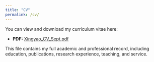 ```yaml
---
title: "CV"
permalink: /cv/
---
```


You can view and download my curriculum vitae here:  

- **PDF:** [Xingyao_CV_Sept.pdf](/assets/cv/Xingyao_CV_Sept..pdf)  

This file contains my full academic and professional record, including education, publications, research experience, teaching, and service.
 
